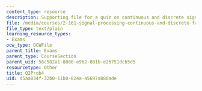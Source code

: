 ```yaml
---
content_type: resource
description: Supporting file for a quiz on continuous and discrete signal processing.
file: /media/courses/2-161-signal-processing-continuous-and-discrete-fall-2008/d5aa834f32b011b0824aa5697a880ade_Q2Prob4.m
file_type: text/plain
learning_resource_types:
- Exams
ocw_type: OCWFile
parent_title: Exams
parent_type: CourseSection
parent_uid: 56c582a1-8086-e962-081b-e26751dcb5d5
resourcetype: Other
title: Q2Prob4
uid: d5aa834f-32b0-11b0-824a-a5697a880ade
---
```

